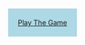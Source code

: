 <div align="center">
  <a style="background: lightblue; padding: 20px;" href="http://sonic.flashup24.com/">Play The Game</a>
 </div>
  
